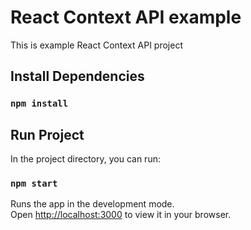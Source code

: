 # React Context API example

This is example React Context API project

## Install Dependencies

### `npm install`

## Run Project

In the project directory, you can run:

### `npm start`

Runs the app in the development mode.\
Open [http://localhost:3000](http://localhost:3000) to view it in your browser.
